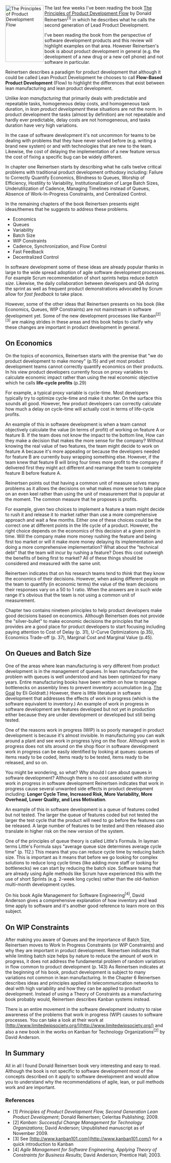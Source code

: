 <img alt="The Principles of Product Development Flow" width="120" height="178" align="left" src="https://hectorcorrea.com/images/flowbook.jpg" />The last few weeks I've been reading the book [The Principles of Product Development Flow](http://www.amazon.com/Principles-Product-Development-Flow-Generation/dp/1935401009) by Donald Reinertsen<sup>[1]</sup> in which he describes what he calls the second generation of Lead Product Development.

I've been reading the book from the perspective of software development products and this review will highlight examples on that area. However Reinertsen's book is about product development in general (e.g. the development of a new drug or a new cell phone) and not software in particular.

Reinertsen describes a paradigm for product development that although it could be called Lean Product Development he chooses to call **Flow-Based Product Development** (Flow) to highlight the differences that exist between lean manufacturing and lean product development. 

Unlike *lean manufacturing* that primarily deals with predictable and repeatable tasks, homogeneous delay costs, and homogeneous task duration, in *lean product development* these situations are not the norm. In product development the tasks (almost by definition) are not repeatable and hardly ever predictable, delay costs are not homogeneous, and tasks duration have very high variations.

In the case of software development it's not uncommon for teams to be dealing with problems that they have never solved before (e.g. writing a brand new system) or and with technologies that are new to the team. Likewise, the cost of delaying the implementation of a new feature versus the cost of fixing a specific bug can be widely different.

In chapter one Reinertsen starts by describing what he calls twelve critical problems with traditional product development orthodoxy including: Failure to Correctly Quantify Economics, Blindness to Queues, Worship of Efficiency, Hostility to Variability, Institutionalization of Large Batch Sizes, Underutilization of Cadence, Managing Timelines instead of Queues, Absence of Work-In-Progress Constraints, and Centralized Control.

In the remaining chapters of the book Reinertsen presents eight ideas/themes that he suggests to address these problems.

* Economics
* Queues
* Variability
* Batch Size
* WIP Constraints
* Cadence, Synchronization, and Flow Control
* Fast Feedback
* Decentralized Control

In software development some of these ideas are already popular thanks in large to the wide spread adoption of agile software development processes. For example Scrum recommendation of short sprints helps reduce *batch size*. Likewise, the daily collaboration between developers and QA during the sprint as well as frequent product demonstrations advocated by Scrum allow for *fast feedback* to take place.

However, some of the other ideas that Reinertsen presents on his book (like Economics, Queues, WIP Constraints) are not mainstream in software development yet. Some of the new development processes like Kanban<sup>[2][3]</sup> are making strides in these areas and this book helps to clarify why these changes are important in product development in general. 


## On Economics

On the topics of economics, Reinertsen starts with the premise that "we do product development to make money" (p.15) and yet most product development teams cannot correctly quantify economics on their products. In his view product developers currently focus on proxy variables to calculate economic impact rather than using the real economic objective which he calls <strong>life-cycle profits</strong> (p.29)

For example, a typical proxy variable is cycle-time. Most developers typically try to optimize cycle-time and make it shorter. On the surface this sounds all good. However, few product developers can correctly calculate how much a delay on cycle-time will actually cost in terms of life-cycle profits.

An example of this in software development is when a team cannot objectively calculate the value (in terms of profit) of working on feature A or feature B. If the team does not know the impact to the bottom line, How can they make a decision that makes the more sense for the company? Without knowing the real value of two features, the team might decide to work on feature A because it's more appealing or because the developers needed for feature B are currently busy wrapping something else. However, if the team knew that feature B will bring four times more profit to the company if delivered first they might act different and rearrange the team to complete feature B before feature A.

Reinertsen points out that having a common unit of measure solves many problems as it allows the decisions on what makes more sense to take place on an even keel rather than using the unit of measurement that is popular at the moment. The common measure that he proposes is profits.

For example, given two choices to implement a feature a team might decide to rush it and release it to market rather than use a more comprehensive approach and wait a few months. Either one of these choices could be the correct one at different points in the life cycle of a product. However, the right choice depends on the economics of this decision at a given point in time. Will the company make more money rushing the feature and being first too market or will it make more money delaying its implementation and doing a more comprehensive implementation? What about the "technical debt" that the team will incur by rushing a feature? Does this cost outweigh the benefits of being first to market? All of these things should be considered and measured with the same unit.

Reinertsen indicates that on his research teams tend to *think* that they know the economics of their decisions. However,  when asking different people on the team to quantify (in economic terms) the value of the team decisions their responses vary on a 50 to 1 ratio. When the answers are in such wide range it's obvious that the team is not using a common unit of measurement.

Chapter two contains nineteen principles to help product developers make good decisions based on economics. Although Reinertsen does not provide the "silver-bullet" to make economic decisions the principles that he provides are a good place for product developers to start focusing including paying attention to Cost of Delay (p. 31), U-Curve Optimizations (p.35), Economics Trade-off  (p. 37), Marginal Cost and Marginal Value (p.45).


## On Queues and Batch Size

One of the areas where lean manufacturing is very different from product development is in the management of queues. In lean manufacturing the problem with queues is well understood and has been optimized for many years. Entire manufacturing books have been written on how to manage bottlenecks on assembly lines to prevent inventory accumulation  (e.g. [The Goal](http://www.amazon.com/Goal-Process-Ongoing-Improvement/dp/0884270610) by Eli Goldratt.) However, there is little literature in software development that addresses the effects of work in progress (which is the software equivalent to inventory.) An example of work in progress in software development are features developed but not yet in production either because they are under development or developed but still being tested.

One of the reasons work in progress (WIP) is so poorly managed in product development is because it's almost invisible. In manufacturing you can walk around a plant and see work in progress lying on the floor. Although work in progress does not sits around on the shop floor in software development work in progress can be easily identified by looking at queues: queues of items ready to be coded, items ready to be tested, items ready to be released, and so on. 

You might be wondering, so what? Why should I care about queues in software development? Although there is no cost associated with *storing* work in progress in software development Reinertsen indicates that work in progress cause several unwanted side effects in product development including: **Longer Cycle Time, Increased Risk, More Variability, More Overhead, Lower Quality, and Less Motivation**.

An example of this in software development is a queue of features coded but not tested. The larger the queue of features coded but not tested the larger the test cycle that the product will need to go before the features can be released. A large number of features to be tested and then released also translate in higher risk on the new version of the system.

One of the principles of queue theory is called Little's Formula. In layman terms Little's Formula says "average queue size determines average cycle time" (p. 112.) This means that you can reduce cycle time by reducing batch size. This is important as it means that before we go looking for complex solutions to reduce long cycle times (like adding more staff or looking for bottlenecks) we can start by reducing the batch size. Software teams that are already using Agile methods like Scrum have experienced this with the use of short Sprints (e.g. 2-week long cycles) rather than the old-fashion multi-month development cycles.

On his book Agile Management for Software Engineering<sup>[4]</sup>, David Anderson gives a comprehensive explanation of how inventory and lead time apply to software and it's another good reference to learn more on this subject.


## On WIP Constraints

After making you aware of Queues and the importance of Batch Size, Reinertsen moves to Work In Progress Constraints (or WIP Constraints) and why they are important in product development. Reinertsen indicates that while limiting batch size helps by nature to reduce the amount of work in progress, it does not address the fundamental problem of random variations in flow common to product development (p. 143) As Reinertsen indicates at the beginning of his book, product development is subject to many variations not common in lean manufacturing. In the Chapter 6 Reinertsen describes ideas and principles applied in telecommunication networks to deal with high variability and how they can be applied to product development. Instead of using a Theory of Constraints as a manufacturing book probably would, Reinertsen describes Kanban systems instead.

There is an entire movement in the software development industry to raise awareness of the problems that work in progress (WIP) causes to software processes. You can take a look at their work at [http://www.limitedwipsociety.org/](http://www.limitedwipsociety.org/) and also a new book in the works on Kanban for Technology Organizations<sup>[2]</sup> by David Anderson.


## In Summary

All in all I found Donald Reinertsen book very interesting and easy to read. Although the book is not specific to software development most of the concepts described on it apply to software development and would allow you to understand why the recommendations of agile, lean, or pull methods work and are important.


### References

* [1] *Principles of Product Development Flow, Second Generation Lean Product Development*; Donald Reinertsen; Celeritas Publishing; 2009.
* [2] *Kanban: Successful Change Management for Technology Organizations*; David Anderson; Unpublished manuscript as of November 2009.
* [3] See [http://www.kanban101.com](http://www.kanban101.com/) for a quick introduction to Kanban
* [4] *Agile Management for Software Engineering, Applying Theory of Constraints for Business Results*; David Anderson; Prentice Hall; 2003.
